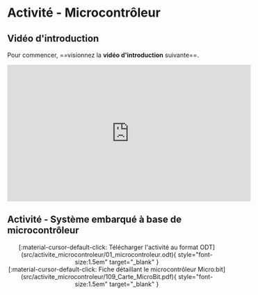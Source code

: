 # Activité - Microcontrôleur

## Vidéo d'introduction

Pour commencer, ==visionnez la **vidéo d'introduction** suivante==.

<iframe width="560" height="315" src="https://www.youtube-nocookie.com/embed/DOECi_ZKaYI?si=L3Ig6iC1GwkU453c" title="YouTube video player" frameborder="0" allow="accelerometer; autoplay; clipboard-write; encrypted-media; gyroscope; picture-in-picture; web-share" referrerpolicy="strict-origin-when-cross-origin" allowfullscreen></iframe>

## Activité - Système embarqué à base de microcontrôleur

<center>
[:material-cursor-default-click: Télécharger l'activité au format ODT](src/activite_microcontroleur/01_microcontroleur.odt){ style="font-size:1.5em" target="_blank" }
</center>

<center>
[:material-cursor-default-click: Fiche détaillant le microcontrôleur Micro:bit](src/activite_microcontroleur/109_Carte_MicroBit.pdf){ style="font-size:1.5em" target="_blank" }
</center> 